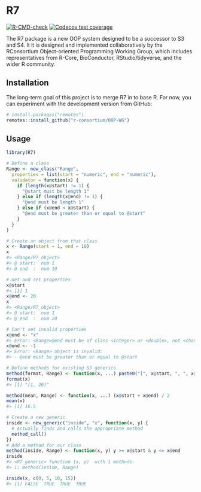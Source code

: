 
<!-- README.md is generated from README.Rmd. Please edit that file -->

# R7

<!-- badges: start -->

[![R-CMD-check](https://github.com/RConsortium/OOP-WG/actions/workflows/R-CMD-check.yaml/badge.svg)](https://github.com/RConsortium/OOP-WG/actions/workflows/R-CMD-check.yaml)
[![Codecov test
coverage](https://codecov.io/gh/RConsortium/OOP-WG/branch/master/graph/badge.svg)](https://codecov.io/gh/RConsortium/OOP-WG?branch=master)
<!-- badges: end -->

The R7 package is a new OOP system designed to be a successor to S3 and
S4. It it is designed and implemented collaboratively by the RConsortium
Object-oriented Programming Working Group, which includes
representatives from R-Core, BioConductor, RStudio/tidyverse, and the
wider R community.

## Installation

The long-term goal of this project is to merge R7 in to base R. For now,
you can experiment with the development version from GitHub:

``` r
# install.packages("remotes")
remotes::install_github("r-consortium/OOP-WG")
```

## Usage

``` r
library(R7)

# Define a class
Range <- new_class("Range",
  properties = list(start = "numeric", end = "numeric"),
  validator = function(x) {
    if (length(x@start) != 1) {
      "@start must be length 1"
    } else if (length(x@end) != 1) {
      "@end must be length 1"
    } else if (x@end < x@start) {
      "@end must be greater than or equal to @start"
    }
  }
)

# Create an object from that class
x <- Range(start = 1, end = 10)
x
#> <Range/R7_object>
#> @ start:  num 1
#> @ end  :  num 10

# Get and set properties
x@start
#> [1] 1
x@end <- 20
x
#> <Range/R7_object>
#> @ start:  num 1
#> @ end  :  num 20

# Can't set invalid properties
x@end <- "x"
#> Error: <Range>@end must be of class <integer> or <double>, not <character>
x@end <- -1
#> Error: <Range> object is invalid:
#> - @end must be greater than or equal to @start

# Define methods for existing S3 generics
method(format, Range) <- function(x, ...) paste0("[", x@start, ", ", x@end, "]")
format(x)
#> [1] "[1, 20]"

method(mean, Range) <- function(x, ...) (x@start + x@end) / 2
mean(x)
#> [1] 10.5

# Create a new generic
inside <- new_generic("inside", "x", function(x, y) {
  # Actually finds and calls the appropriate method
  method_call()
})
# Add a method for our class
method(inside, Range) <- function(x, y) y >= x@start & y <= x@end
inside
#> <R7_generic> function (x, y)  with 1 methods:
#> 1: method(inside, Range)

inside(x, c(0, 5, 10, 15))
#> [1] FALSE  TRUE  TRUE  TRUE
```
